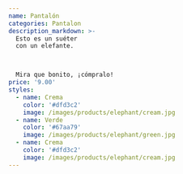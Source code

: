 ```yaml
---
name: Pantalón
categories: Pantalon
description_markdown: >-
  Esto es un suéter
  con un elefante.



  Mira que bonito, ¡cómpralo!
price: '9.00'
styles:
  - name: Crema
    color: '#dfd3c2'
    image: /images/products/elephant/cream.jpg
  - name: Verde
    color: '#67aa79'
    image: /images/products/elephant/green.jpg
  - name: Crema
    color: '#dfd3c2'
    image: /images/products/elephant/cream.jpg
---
```

